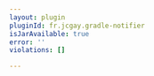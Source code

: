 ```yaml
---
layout: plugin
pluginId: fr.jcgay.gradle-notifier
isJarAvailable: true
error: ''
violations: []

---
```

